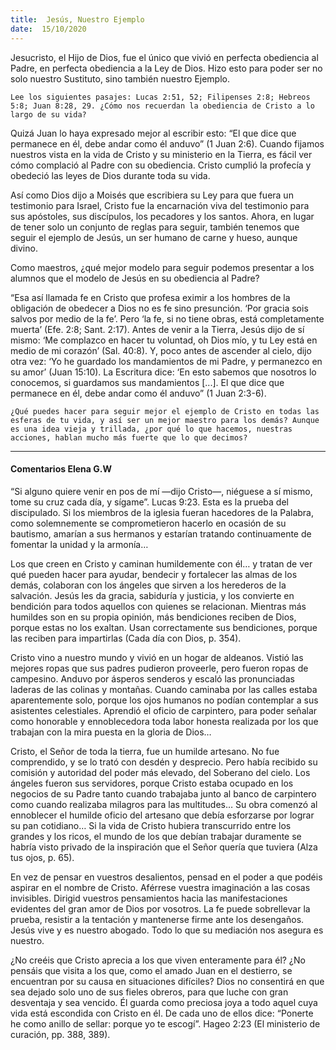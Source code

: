 ```yaml
---
title:  Jesús, Nuestro Ejemplo
date:  15/10/2020
---
```


Jesucristo, el Hijo de Dios, fue el único que vivió en perfecta obediencia al Padre, en perfecta obediencia a la Ley de Dios. Hizo esto para poder ser no solo nuestro Sustituto, sino también nuestro Ejemplo.

`Lee los siguientes pasajes: Lucas 2:51, 52; Filipenses 2:8; Hebreos 5:8; Juan 8:28, 29. ¿Cómo nos recuerdan la obediencia de Cristo a lo largo de su vida?`

Quizá Juan lo haya expresado mejor al escribir esto: “El que dice que permanece en él, debe andar como él anduvo” (1 Juan 2:6). Cuando fijamos nuestros vista en la vida de Cristo y su ministerio en la Tierra, es fácil ver cómo complació al Padre con su obediencia. Cristo cumplió la profecía y obedeció las leyes de Dios durante toda su vida.

Así como Dios dijo a Moisés que escribiera su Ley para que fuera un testimonio para Israel, Cristo fue la encarnación viva del testimonio para sus apóstoles, sus discípulos, los pecadores y los santos. Ahora, en lugar de tener solo un conjunto de reglas para seguir, también tenemos que seguir el ejemplo de Jesús, un ser humano de carne y hueso, aunque divino.

Como maestros, ¿qué mejor modelo para seguir podemos presentar a los alumnos que el modelo de Jesús en su obediencia al Padre?

“Esa así llamada fe en Cristo que profesa eximir a los hombres de la obligación de obedecer a Dios no es fe sino presunción. ‘Por gracia sois salvos por medio de la fe’. Pero ‘la fe, si no tiene obras, está completamente muerta’ (Efe. 2:8; Sant. 2:17). Antes de venir a la Tierra, Jesús dijo de sí mismo: ‘Me complazco en hacer tu voluntad, oh Dios mío, y tu Ley está en medio de mi corazón’ (Sal. 40:8). Y, poco antes de ascender al cielo, dijo otra vez: ‘Yo he guardado los mandamientos de mi Padre, y permanezco en su amor’ (Juan 15:10). La Escritura dice: ‘En esto sabemos que nosotros lo conocemos, si guardamos sus mandamientos [...]. El que dice que permanece en él, debe andar como él anduvo” (1 Juan 2:3-6).

`¿Qué puedes hacer para seguir mejor el ejemplo de Cristo en todas las esferas de tu vida, y así ser un mejor maestro para los demás? Aunque es una idea vieja y trillada, ¿por qué lo que hacemos, nuestras acciones, hablan mucho más fuerte que lo que decimos?`

---

#### Comentarios Elena G.W

“Si alguno quiere venir en pos de mí —dijo Cristo—, niéguese a sí mismo, tome su cruz cada día, y sígame”. Lucas 9:23. Esta es la prueba del discipulado. Si los miembros de la iglesia fueran hacedores de la Palabra, como solemnemente se comprometieron hacerlo en ocasión de su bautismo, amarían a sus hermanos y estarían tratando continuamente de fomentar la unidad y la armonía…

Los que creen en Cristo y caminan humildemente con él… y tratan de ver qué pueden hacer para ayudar, bendecir y fortalecer las almas de los demás, colaboran con los ángeles que sirven a los herederos de la salvación. Jesús les da gracia, sabiduría y justicia, y los convierte en bendición para todos aquellos con quienes se relacionan. Mientras más humildes son en su propia opinión, más bendiciones reciben de Dios, porque estas no los exaltan. Usan correctamente sus bendiciones, porque las reciben para impartirlas (Cada día con Dios, p. 354).

Cristo vino a nuestro mundo y vivió en un hogar de aldeanos. Vistió las mejores ropas que sus padres pudieron proveerle, pero fueron ropas de campesino. Anduvo por ásperos senderos y escaló las pronunciadas laderas de las colinas y montañas. Cuando caminaba por las calles estaba aparentemente solo, porque los ojos humanos no podían contemplar a sus asistentes celestiales. Aprendió el oficio de carpintero, para poder señalar como honorable y ennoblecedora toda labor honesta realizada por los que trabajan con la mira puesta en la gloria de Dios…

Cristo, el Señor de toda la tierra, fue un humilde artesano. No fue comprendido, y se lo trató con desdén y desprecio. Pero había recibido su comisión y autoridad del poder más elevado, del Soberano del cielo. Los ángeles fueron sus servidores, porque Cristo estaba ocupado en los negocios de su Padre tanto cuando trabajaba junto al banco de carpintero como cuando realizaba milagros para las multitudes… Su obra comenzó al ennoblecer el humilde oficio del artesano que debía esforzarse por lograr su pan cotidiano… Si la vida de Cristo hubiera transcurrido entre los grandes y los ricos, el mundo de los que debían trabajar duramente se habría visto privado de la inspiración que el Señor quería que tuviera (Alza tus ojos, p. 65).

En vez de pensar en vuestros desalientos, pensad en el poder a que podéis aspirar en el nombre de Cristo. Aférrese vuestra imaginación a las cosas invisibles. Dirigid vuestros pensamientos hacia las manifestaciones evidentes del gran amor de Dios por vosotros. La fe puede sobrellevar la prueba, resistir a la tentación y mantenerse firme ante los desengaños. Jesús vive y es nuestro abogado. Todo lo que su mediación nos asegura es nuestro.

¿No creéis que Cristo aprecia a los que viven enteramente para él? ¿No pensáis que visita a los que, como el amado Juan en el destierro, se encuentran por su causa en situaciones difíciles? Dios no consentirá en que sea dejado solo uno de sus fieles obreros, para que luche con gran desventaja y sea vencido. Él guarda como preciosa joya a todo aquel cuya vida está escondida con Cristo en él. De cada uno de ellos dice: “Ponerte he como anillo de sellar: porque yo te escogí”. Hageo 2:23 (El ministerio de curación, pp. 388, 389).